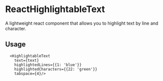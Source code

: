 # ReactHighlightableText
A lightweight react component that allows you to highlight text by line and character.

## Usage
```
  <HighlightableText 
    text={text} 
    highlightedLines={{1: 'blue'}} 
    highlightedCharacters={{22: 'green'}} 
    tabspace={4}/>
```

